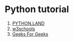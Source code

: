 # Python tutorial

1. [PYTHON.LAND](https://python.land/python-tutorial)
2. [w3schools](https://www.w3schools.com/python/)
3. [Geeks For Geeks](https://www.geeksforgeeks.org/python-programming-language/)

